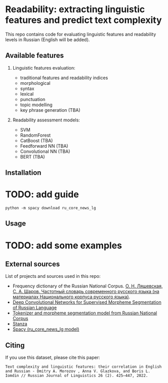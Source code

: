 # Readability: extracting linguistic features and predict text complexity 

This repo contains code for evaluating linguistic features and readability levels in Russian (English will be added).

## Available features

1. Linguistic features evaluation:
   - traditional features and readability indices
   - morphological
   - syntax
   - lexical
   - punctuation
   - topic modelling 
   - key phrase generation (TBA)

2. Readability assessment models:
   - SVM
   - RandomForest
   - CatBoost (TBA)
   - Feedforward NN (TBA)
   - Convolutional NN (TBA)
   - BERT (TBA)

## Installation

# TODO: add guide

```
python -m spacy download ru_core_news_lg
```

## Usage

# TODO: add some examples

## External sources

List of projects and sources used in this repo:
 - Frequency dictionary of the Russian National Corpus. [О. Н. Ляшевская, С. А. Шаров. Частотный словарь современного русского языка (на материалах Национального корпуса русского языка)](http://dict.ruslang.ru/freq.php).
 - [Deep Convolutional Networks for Supervised Morpheme Segmentation of Russian Language](https://github.com/AlexeySorokin/NeuralMorphemeSegmentation)
 - [Tokenizer and morpheme segmentation model from Russian National Corpus](https://ruscorpora.ru/en/license-content/neuromodels)
 - [Stanza](https://stanfordnlp.github.io/stanza/)
 - [Spacy (ru_core_news_lg model)](https://spacy.io/models)

## Citing
If you use this dataset, please cite this paper:

``Text complexity and linguistic features: their correlation in English and Russian - Dmitry A. Morozov , Anna V. Glazkova, and Boris L. Iomdin // Russian Journal of Linguistics 26 (2). 425–447, 2022.``

